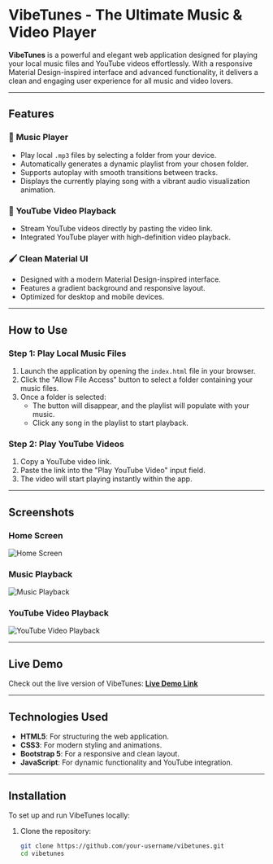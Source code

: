 # **VibeTunes - The Ultimate Music & Video Player**

**VibeTunes** is a powerful and elegant web application designed for playing your local music files and YouTube videos effortlessly. With a responsive Material Design-inspired interface and advanced functionality, it delivers a clean and engaging user experience for all music and video lovers.

---

## **Features**

### 🎵 **Music Player**
- Play local `.mp3` files by selecting a folder from your device.  
- Automatically generates a dynamic playlist from your chosen folder.  
- Supports autoplay with smooth transitions between tracks.  
- Displays the currently playing song with a vibrant audio visualization animation.

### 🎥 **YouTube Video Playback**
- Stream YouTube videos directly by pasting the video link.  
- Integrated YouTube player with high-definition video playback.  

### 🖌️ **Clean Material UI**
- Designed with a modern Material Design-inspired interface.  
- Features a gradient background and responsive layout.  
- Optimized for desktop and mobile devices.

---

## **How to Use**

### **Step 1: Play Local Music Files**
1. Launch the application by opening the `index.html` file in your browser.  
2. Click the "Allow File Access" button to select a folder containing your music files.  
3. Once a folder is selected:
   - The button will disappear, and the playlist will populate with your music.  
   - Click any song in the playlist to start playback.  

### **Step 2: Play YouTube Videos**
1. Copy a YouTube video link.  
2. Paste the link into the "Play YouTube Video" input field.  
3. The video will start playing instantly within the app.

---

## **Screenshots**

### **Home Screen**  
![Home Screen](https://via.placeholder.com/800x400?text=Home+Screen)  

### **Music Playback**  
![Music Playback](https://via.placeholder.com/800x400?text=Music+Playback)  

### **YouTube Video Playback**  
![YouTube Video Playback](https://via.placeholder.com/800x400?text=YouTube+Video+Playback)  

---

## **Live Demo**
Check out the live version of VibeTunes: **[Live Demo Link](https://your-live-demo-link.com)**

---

## **Technologies Used**
- **HTML5**: For structuring the web application.  
- **CSS3**: For modern styling and animations.  
- **Bootstrap 5**: For a responsive and clean layout.  
- **JavaScript**: For dynamic functionality and YouTube integration.  

---

## **Installation**

To set up and run VibeTunes locally:

1. Clone the repository:
   ```bash
   git clone https://github.com/your-username/vibetunes.git
   cd vibetunes
